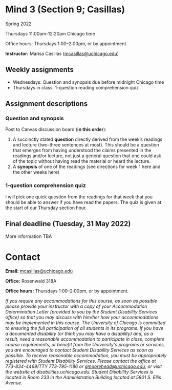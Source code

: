 # Mind 3 (Section 9; Casillas)

Spring 2022

Thursdays 11:00am-12:20am Chicago time

Office hours: Thursdays 1:00–2:00pm, or by appointment.

**Instructor:** Marisa Casillas (mcasillas@uchicago.edu)


## Weekly assignments
* Wednesdays: Question and synopsis due before midnight Chicago time
* Thursdays in class: 1-question reading comprehension quiz

## Assignment descriptions

### Question and synopsis

Post to Canvas discussion board (**in this order**):

1. A succinctly stated **question** directly derived from the week’s readings and lecture (two-three sentences at most). This should be a question that emerges from having understood the claims presented in the readings and/or lecture, not just a general question that one could ask of the topic without having read the material or heard the lecture.
2. A **synopsis** of one of the readings (see directions for week 1 here and the other weeks here)

### 1-question comprehension quiz

I will pick one quick question from the readings for that week that you should be able to answer if you have read the papers. The quiz is given at the start of our Thursday section hour.

## Final deadline (Tuesday, 31 May 2022)
More information TBA

# Contact
**Email:** mcasillas@uchicago.edu

**Office:** Rosenwald 318A

**Office hours:** Thursdays 1:00–2:00pm, or by appointment.


_If you require any accommodations for this course, as soon as possible please provide your instructor with a copy of your Accommodation Determination Letter (provided to you by the Student Disability Services office) so that you may discuss with him/her how your accommodations may be implemented in this course.
The University of Chicago is committed to ensuring the full participation of all students in its programs. If you have a documented disability (or think you may have a disability) and, as a result, need a reasonable accommodation to participate in class, complete course requirements, or benefit from the University's programs or services, you are encouraged to contact Student Disability Services as soon as possible. To receive reasonable accommodation, you must be appropriately registered with Student Disability Services.  Please contact the office at 773-834-4469/TTY 773-795-1186 or gmoorehead@uchicago.edu, or visit the website at disabilities.uchicago.edu.  Student Disability Services is located in Room 233 in the Administration Building located at 5801 S. Ellis Avenue._